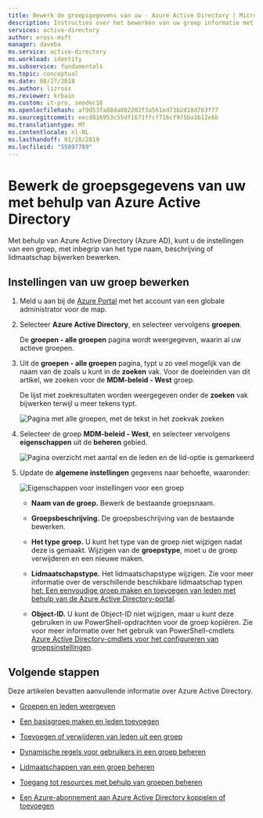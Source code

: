 ```yaml
---
title: Bewerk de groepsgegevens van uw - Azure Active Directory | Microsoft Docs
description: Instructies over het bewerken van uw groep informatie met behulp van Azure Active Directory.
services: active-directory
author: eross-msft
manager: daveba
ms.service: active-directory
ms.workload: identity
ms.subservice: fundamentals
ms.topic: conceptual
ms.date: 08/27/2018
ms.author: lizross
ms.reviewer: krbain
ms.custom: it-pro, seodec18
ms.openlocfilehash: af9d53fa88da802202f3a561ed73b2d18d763f77
ms.sourcegitcommit: eecd816953c55df1671ffcf716cf975ba1b12e6b
ms.translationtype: MT
ms.contentlocale: nl-NL
ms.lasthandoff: 01/28/2019
ms.locfileid: "55097789"
---
```

# <a name="edit-your-group-information-using-azure-active-directory"></a>Bewerk de groepsgegevens van uw met behulp van Azure Active Directory

Met behulp van Azure Active Directory (Azure AD), kunt u de instellingen van een groep, met inbegrip van het type naam, beschrijving of lidmaatschap bijwerken bewerken.

## <a name="to-edit-your-group-settings"></a>Instellingen van uw groep bewerken
1. Meld u aan bij de [Azure Portal](https://portal.azure.com) met het account van een globale administrator voor de map.

2. Selecteer **Azure Active Directory**, en selecteer vervolgens **groepen**.

    De **groepen - alle groepen** pagina wordt weergegeven, waarin al uw actieve groepen.

3. Uit de **groepen - alle groepen** pagina, typt u zo veel mogelijk van de naam van de zoals u kunt in de **zoeken** vak. Voor de doeleinden van dit artikel, we zoeken voor de **MDM-beleid - West** groep.

    De lijst met zoekresultaten worden weergegeven onder de **zoeken** vak bijwerken terwijl u meer tekens typt.

    ![Pagina met alle groepen, met de tekst in het zoekvak zoeken](media/active-directory-groups-settings-azure-portal/search-for-specific-group.png)

4. Selecteer de groep **MDM-beleid - West**, en selecteer vervolgens **eigenschappen** uit de **beheren** gebied.

    ![Pagina overzicht met aantal en de leden en de lid-optie is gemarkeerd](media/active-directory-groups-settings-azure-portal/group-overview-blade.png)

5. Update de **algemene instellingen** gegevens naar behoefte, waaronder:

    ![Eigenschappen voor instellingen voor een groep](media/active-directory-groups-settings-azure-portal/group-properties-settings.png)

    - **Naam van de groep.** Bewerk de bestaande groepsnaam.
    
    - **Groepsbeschrijving.** De groepsbeschrijving van de bestaande bewerken.

    - **Het type groep.** U kunt het type van de groep niet wijzigen nadat deze is gemaakt. Wijzigen van de **groepstype**, moet u de groep verwijderen en een nieuwe maken.
    
    - **Lidmaatschapstype.** Het lidmaatschapstype wijzigen. Zie voor meer informatie over de verschillende beschikbare lidmaatschap typen [het: Een eenvoudige groep maken en toevoegen van leden met behulp van de Azure Active Directory-portal](active-directory-groups-create-azure-portal.md).
    
    - **Object-ID.** U kunt de Object-ID niet wijzigen, maar u kunt deze gebruiken in uw PowerShell-opdrachten voor de groep kopiëren. Zie voor meer informatie over het gebruik van PowerShell-cmdlets [Azure Active Directory-cmdlets voor het configureren van groepsinstellingen](../users-groups-roles/groups-settings-v2-cmdlets.md).

## <a name="next-steps"></a>Volgende stappen
Deze artikelen bevatten aanvullende informatie over Azure Active Directory.

- [Groepen en leden weergeven](active-directory-groups-view-azure-portal.md)

- [Een basisgroep maken en leden toevoegen](active-directory-groups-create-azure-portal.md)

- [Toevoegen of verwijderen van leden uit een groep](active-directory-groups-members-azure-portal.md)

- [Dynamische regels voor gebruikers in een groep beheren](../users-groups-roles/groups-create-rule.md)

- [Lidmaatschappen van een groep beheren](active-directory-groups-membership-azure-portal.md)

- [Toegang tot resources met behulp van groepen beheren](active-directory-manage-groups.md)

- [Een Azure-abonnement aan Azure Active Directory koppelen of toevoegen](active-directory-how-subscriptions-associated-directory.md)
